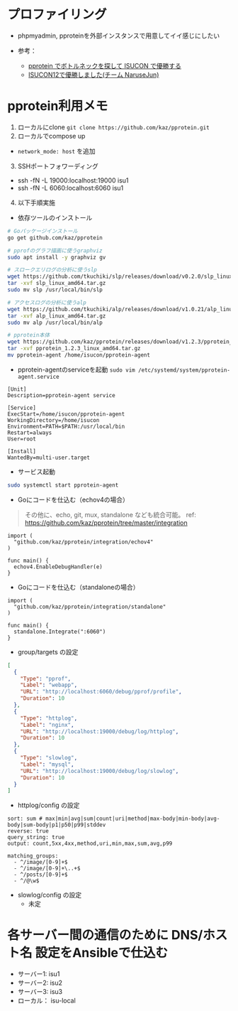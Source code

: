# プロファイリング

- phpmyadmin, pproteinを外部インスタンスで用意してイイ感じにしたい

- 参考：
  - [pprotein でボトルネックを探して ISUCON で優勝する](https://zenn.dev/team_soda/articles/20231206000000)
  - [ISUCON12で優勝しました(チーム NaruseJun)](https://zenn.dev/tohutohu/articles/8c34d1187e1b21)

# pprotein利用メモ

1. ローカルにclone `git clone https://github.com/kaz/pprotein.git`
2. ローカルでcompose up
  - `network_mode: host` を追加
3. SSHポートフォワーディング
  - ssh -fN -L 19000:localhost:19000 isu1
  - ssh -fN -L 6060:localhost:6060 isu1
4. 以下手順実施

- 依存ツールのインストール
```bash
# Goパッケージインストール
go get github.com/kaz/pprotein

# pprofのグラフ描画に使うgraphviz
sudo apt install -y graphviz gv

# スロークエリログの分析に使うslp
wget https://github.com/tkuchiki/slp/releases/download/v0.2.0/slp_linux_amd64.tar.gz
tar -xvf slp_linux_amd64.tar.gz
sudo mv slp /usr/local/bin/slp

# アクセスログの分析に使うalp
wget https://github.com/tkuchiki/alp/releases/download/v1.0.21/alp_linux_amd64.tar.gz
tar -xvf alp_linux_amd64.tar.gz
sudo mv alp /usr/local/bin/alp

# pprotein本体
wget https://github.com/kaz/pprotein/releases/download/v1.2.3/pprotein_1.2.3_linux_amd64.tar.gz
tar -xvf pprotein_1.2.3_linux_amd64.tar.gz
mv pprotein-agent /home/isucon/pprotein-agent
```

- pprotein-agentのserviceを起動 `sudo vim /etc/systemd/system/pprotein-agent.service`
```
[Unit]
Description=pprotein-agent service

[Service]
ExecStart=/home/isucon/pprotein-agent
WorkingDirectory=/home/isucon
Environment=PATH=$PATH:/usr/local/bin
Restart=always
User=root

[Install]
WantedBy=multi-user.target
```

- サービス起動
```bash
sudo systemctl start pprotein-agent
```

- Goにコードを仕込む（echov4の場合）
> その他に、echo, git, mux, standalone なども統合可能。
> ref: https://github.com/kaz/pprotein/tree/master/integration
```golang
import (
  "github.com/kaz/pprotein/integration/echov4"
)

func main() {
  echov4.EnableDebugHandler(e)
}
```

- Goにコードを仕込む（standaloneの場合）
```golang
import (
  "github.com/kaz/pprotein/integration/standalone"
)

func main() {
  standalone.Integrate(":6060")
}
```

- group/targets の設定
```json
[
  {
    "Type": "pprof",
    "Label": "webapp",
    "URL": "http://localhost:6060/debug/pprof/profile",
    "Duration": 10
  },
  {
    "Type": "httplog",
    "Label": "nginx",
    "URL": "http://localhost:19000/debug/log/httplog",
    "Duration": 10
  },
  {
    "Type": "slowlog",
    "Label": "mysql",
    "URL": "http://localhost:19000/debug/log/slowlog",
    "Duration": 10
  }
]
```

- httplog/config の設定
```
sort: sum # max|min|avg|sum|count|uri|method|max-body|min-body|avg-body|sum-body|p1|p50|p99|stddev
reverse: true
query_string: true
output: count,5xx,4xx,method,uri,min,max,sum,avg,p99

matching_groups:
  - ^/image/[0-9]+$
  - ^/image/[0-9]+\..+$
  - ^/posts/[0-9]+$
  - ^/@\w$
```

- slowlog/config の設定
  - 未定

# 各サーバー間の通信のために DNS/ホスト名 設定をAnsibleで仕込む
- サーバー1: isu1
- サーバー2: isu2
- サーバー3: isu3
- ローカル： isu-local
